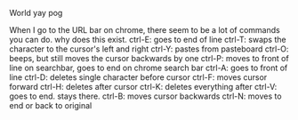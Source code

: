 World
yay
pog

When I go to the URL bar on chrome, there seem to be a lot of commands you can do. why does this exist. 
ctrl-E: goes to end of line
ctrl-T: swaps the character to the cursor's left and right
ctrl-Y: pastes from pasteboard
ctrl-O: beeps, but still moves the cursor backwards by one
ctrl-P: moves to front of line on searchbar, goes to end on chrome search bar
ctrl-A: goes to front of line
ctrl-D: deletes single character before cursor
ctrl-F: moves cursor forward
ctrl-H: deletes after cursor
ctrl-K: deletes everything after
ctrl-V: goes to end. stays there.
ctrl-B: moves cursor backwards
ctrl-N: moves to end or back to original


